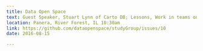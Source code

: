 ```yaml
---
title: Data Open Space
text: Guest Speaker, Stuart Lynn of Carto DB; Lessons, Work in teams on predictive modeling.
location: Panera, River Forest, IL 10:30am
link: https://github.com/dataopenspace/studyGroup/issues/10
date: 2016-08-15

---
```

